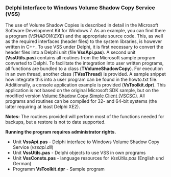 ### Delphi Interface to Windows Volume Shadow Copy Service (VSS)

The use of Volume Shadow Copies is described in detail in the Microsoft 
Software Development Kit for Windows 7. As an example, you can find there a 
program (*VSHADOW.EXE*) and the appropriate source code. This, as well as the 
required interfaces (header files) to the system libraries, is however written 
in C++. To use VSS under Delphi, it is first necessary to convert the header 
files into a Delphi unit (file **VssApi.pas**). A second 
unit (**VssUtils.pas**) contains all routines from the Microsoft sample program 
converted to Delphi. To facilitate the integration into user written programs, 
all functions are bundled to a class (**TVolumeShadowCopy**). For execution in an 
own thread, another class (**TVssThread**) is provided. A sample snippet how 
integrate this into a user program can be found in the howto.txt file. 
Additionally, a console application example is provided (**VsToolkit.dpr**). This 
application is not based on the original Microsoft SDK sample, but on the modified version 
[Volume Shadow Copy Simple Client (VSCSC)](http://sourceforge.net/projects/vscsc). All 
programs and routines can be compiled for 32- and 64-bit systems (the latter 
requiring at least Delphi XE2).

**Notes:** The routines provided will perform most of the functions needed for backups, 
but a restore is not to date supported.

**Running the program requires administrator rights.**

- Unit **VssApi.pas** - Delphi interface to Windows Volume Shadow Copy Service (*vssapi.dll*)
- Unit **VssUtils.pas** - Delphi objects to use VSS in own programs
- Unit **VssConsts.pas** - language resources for *VssUtils.pas* (English und German)
- Programm **VsToolkit.dpr** - Sample program
